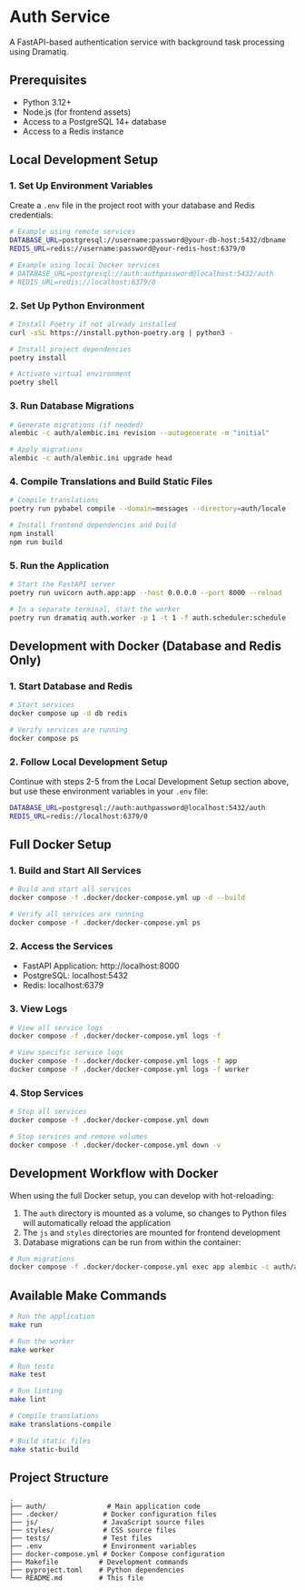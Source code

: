 # Auth Service
 
 A FastAPI-based authentication service with background task processing using Dramatiq.
 
 ## Prerequisites
 
 - Python 3.12+
 - Node.js (for frontend assets)
 - Access to a PostgreSQL 14+ database
 - Access to a Redis instance
 
 ## Local Development Setup
 
 ### 1. Set Up Environment Variables
 
 Create a `.env` file in the project root with your database and Redis credentials:
 
 ```bash
 # Example using remote services
 DATABASE_URL=postgresql://username:password@your-db-host:5432/dbname
 REDIS_URL=redis://username:password@your-redis-host:6379/0
 
 # Example using local Docker services
 # DATABASE_URL=postgresql://auth:authpassword@localhost:5432/auth
 # REDIS_URL=redis://localhost:6379/0
 ```
 
 ### 2. Set Up Python Environment
 
 ```bash
 # Install Poetry if not already installed
 curl -sSL https://install.python-poetry.org | python3 -
 
 # Install project dependencies
 poetry install
 
 # Activate virtual environment
 poetry shell
 ```
 
 ### 3. Run Database Migrations
 
 ```bash
 # Generate migrations (if needed)
 alembic -c auth/alembic.ini revision --autogenerate -m "initial"
 
 # Apply migrations
 alembic -c auth/alembic.ini upgrade head
 ```
 
 ### 4. Compile Translations and Build Static Files
 
 ```bash
 # Compile translations
 poetry run pybabel compile --domain=messages --directory=auth/locale
 
 # Install frontend dependencies and build
 npm install
 npm run build
 ```
 
 ### 5. Run the Application
 
 ```bash
 # Start the FastAPI server
 poetry run uvicorn auth.app:app --host 0.0.0.0 --port 8000 --reload
 
 # In a separate terminal, start the worker
 poetry run dramatiq auth.worker -p 1 -t 1 -f auth.scheduler:schedule
 ```
 
 ## Development with Docker (Database and Redis Only)
 
 ### 1. Start Database and Redis
 
 ```bash
 # Start services
 docker compose up -d db redis
 
 # Verify services are running
 docker compose ps
 ```
 
 ### 2. Follow Local Development Setup
 
 Continue with steps 2-5 from the Local Development Setup section above, but use these environment variables in your `.env` file:
 
 ```bash
 DATABASE_URL=postgresql://auth:authpassword@localhost:5432/auth
 REDIS_URL=redis://localhost:6379/0
 ```
 
 ## Full Docker Setup
 
 ### 1. Build and Start All Services
 
 ```bash
 # Build and start all services
 docker compose -f .docker/docker-compose.yml up -d --build
 
 # Verify all services are running
 docker compose -f .docker/docker-compose.yml ps
 ```
 
 ### 2. Access the Services
 
 - FastAPI Application: http://localhost:8000
 - PostgreSQL: localhost:5432
 - Redis: localhost:6379
 
 ### 3. View Logs
 
 ```bash
 # View all service logs
 docker compose -f .docker/docker-compose.yml logs -f
 
 # View specific service logs
 docker compose -f .docker/docker-compose.yml logs -f app
 docker compose -f .docker/docker-compose.yml logs -f worker
 ```
 
 ### 4. Stop Services
 
 ```bash
 # Stop all services
 docker compose -f .docker/docker-compose.yml down
 
 # Stop services and remove volumes
 docker compose -f .docker/docker-compose.yml down -v
 ```
 
 ## Development Workflow with Docker
 
 When using the full Docker setup, you can develop with hot-reloading:
 
 1. The `auth` directory is mounted as a volume, so changes to Python files will automatically reload the application
 2. The `js` and `styles` directories are mounted for frontend development
 3. Database migrations can be run from within the container:
 
 ```bash
 # Run migrations
 docker compose -f .docker/docker-compose.yml exec app alembic -c auth/alembic.ini upgrade head
 ```
 
 ## Available Make Commands
 
 ```bash
 # Run the application
 make run
 
 # Run the worker
 make worker
 
 # Run tests
 make test
 
 # Run linting
 make lint
 
 # Compile translations
 make translations-compile
 
 # Build static files
 make static-build
 ```
 
 ## Project Structure
 
 ```
 .
 ├── auth/               # Main application code
 ├── .docker/           # Docker configuration files
 ├── js/                # JavaScript source files
 ├── styles/            # CSS source files
 ├── tests/             # Test files
 ├── .env               # Environment variables
 ├── docker-compose.yml # Docker Compose configuration
 ├── Makefile          # Development commands
 ├── pyproject.toml    # Python dependencies
 └── README.md         # This file
 ```
